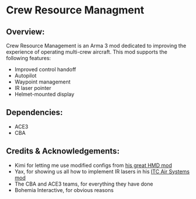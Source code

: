 # Crew Resource Managment

## Overview:

Crew Resource Management is an Arma 3 mod dedicated to improving the experience of operating multi-crew aircraft. This mod supports the following features:
- Improved control handoff
- Autopilot
- Waypoint management
- IR laser pointer
- Helmet-mounted display

## Dependencies:
- ACE3
- CBA

## Credits & Acknowledgements:
- Kimi for letting me use modified configs from [his great HMD mod](https://steamcommunity.com/sharedfiles/filedetails/?id=312724602)
- Yax, for showing us all how to implement IR lasers in his [ITC Air Systems mod](https://steamcommunity.com/sharedfiles/filedetails/?id=1321663083)
- The CBA and ACE3 teams, for everything they have done
- Bohemia Interactive, for obvious reasons